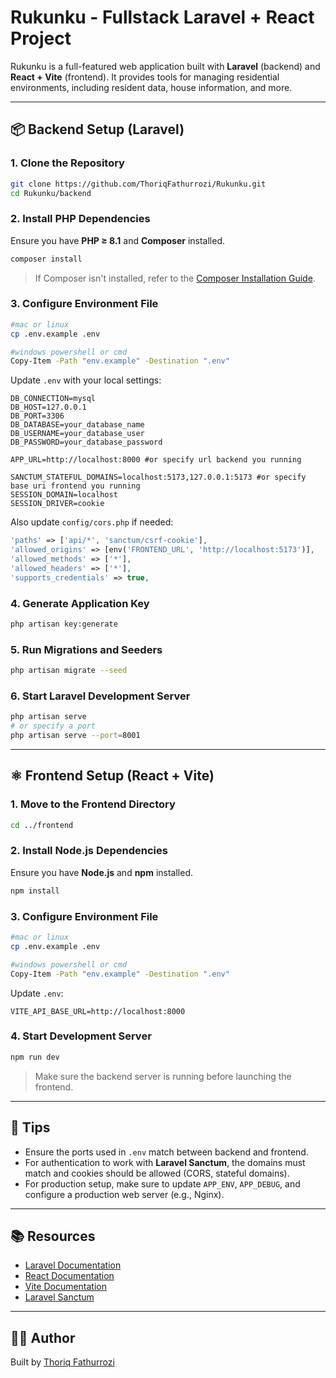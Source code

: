 # Rukunku - Fullstack Laravel + React Project

Rukunku is a full-featured web application built with **Laravel** (backend) and **React + Vite** (frontend). It provides tools for managing residential environments, including resident data, house information, and more.

---

## 📦 Backend Setup (Laravel)

### 1. Clone the Repository

```bash
git clone https://github.com/ThoriqFathurrozi/Rukunku.git
cd Rukunku/backend
```

### 2. Install PHP Dependencies

Ensure you have **PHP ≥ 8.1** and **Composer** installed.

```bash
composer install
```

> If Composer isn't installed, refer to the [Composer Installation Guide](https://getcomposer.org/doc/00-intro.md).

### 3. Configure Environment File

```bash
#mac or linux
cp .env.example .env

#windows powershell or cmd
Copy-Item -Path "env.example" -Destination ".env"
```

Update `.env` with your local settings:

```dotenv
DB_CONNECTION=mysql
DB_HOST=127.0.0.1
DB_PORT=3306
DB_DATABASE=your_database_name
DB_USERNAME=your_database_user
DB_PASSWORD=your_database_password

APP_URL=http://localhost:8000 #or specify url backend you running

SANCTUM_STATEFUL_DOMAINS=localhost:5173,127.0.0.1:5173 #or specify base uri frontend you running
SESSION_DOMAIN=localhost
SESSION_DRIVER=cookie
```

Also update `config/cors.php` if needed:

```php
'paths' => ['api/*', 'sanctum/csrf-cookie'],
'allowed_origins' => [env('FRONTEND_URL', 'http://localhost:5173')],
'allowed_methods' => ['*'],
'allowed_headers' => ['*'],
'supports_credentials' => true,
```

### 4. Generate Application Key

```bash
php artisan key:generate
```

### 5. Run Migrations and Seeders

```bash
php artisan migrate --seed
```

### 6. Start Laravel Development Server

```bash
php artisan serve
# or specify a port
php artisan serve --port=8001
```

---

## ⚛️ Frontend Setup (React + Vite)

### 1. Move to the Frontend Directory

```bash
cd ../frontend
```

### 2. Install Node.js Dependencies

Ensure you have **Node.js** and **npm** installed.

```bash
npm install
```

### 3. Configure Environment File

```bash
#mac or linux
cp .env.example .env

#windows powershell or cmd
Copy-Item -Path "env.example" -Destination ".env"
```

Update `.env`:

```dotenv
VITE_API_BASE_URL=http://localhost:8000
```

### 4. Start Development Server

```bash
npm run dev
```

> Make sure the backend server is running before launching the frontend.

---

## 🧠 Tips

- Ensure the ports used in `.env` match between backend and frontend.
- For authentication to work with **Laravel Sanctum**, the domains must match and cookies should be allowed (CORS, stateful domains).
- For production setup, make sure to update `APP_ENV`, `APP_DEBUG`, and configure a production web server (e.g., Nginx).

---

## 📚 Resources

- [Laravel Documentation](https://laravel.com/docs)
- [React Documentation](https://reactjs.org/)
- [Vite Documentation](https://vitejs.dev/)
- [Laravel Sanctum](https://laravel.com/docs/sanctum)

---

## 👨‍💻 Author

Built by [Thoriq Fathurrozi](https://github.com/ThoriqFathurrozi)
